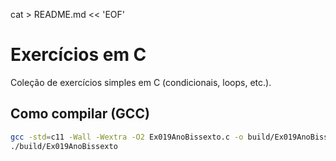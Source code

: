 cat > README.md << 'EOF'
# Exercícios em C

Coleção de exercícios simples em C (condicionais, loops, etc.).

## Como compilar (GCC)
```bash
gcc -std=c11 -Wall -Wextra -O2 Ex019AnoBissexto.c -o build/Ex019AnoBissexto
./build/Ex019AnoBissexto
